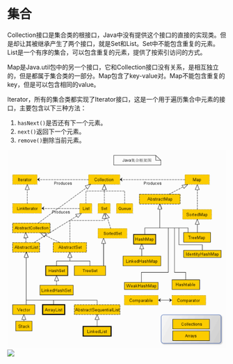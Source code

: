 # 集合

Collection接口是集合类的根接口，Java中没有提供这个接口的直接的实现类。但是却让其被继承产生了两个接口，就是Set和List。Set中不能包含重复的元素。List是一个有序的集合，可以包含重复的元素，提供了按索引访问的方式。

Map是Java.util包中的另一个接口，它和Collection接口没有关系，是相互独立的，但是都属于集合类的一部分。Map包含了key-value对。Map不能包含重复的key，但是可以包含相同的value。

Iterator，所有的集合类都实现了Iterator接口，这是一个用于遍历集合中元素的接口，主要包含以下三种方法：

1. `hasNext()`是否还有下一个元素。
2. `next()`返回下一个元素。
3. `remove()`删除当前元素。

![](/assets/aggregate.png)![](/assets/PPUBNN`R@ZVB3N@7EBSXZTJ.png)

